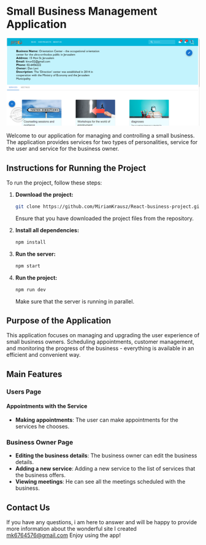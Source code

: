 ﻿

 # Small Business Management Application
![Occupational guidance](/reactProjectClient/src/assets/images/screenShot.png)

Welcome to our application for managing and controlling a small business. The application provides services for two types of personalities, service for the user and service for the business owner.

## Instructions for Running the Project

To run the project, follow these steps:

1. **Download the project:**

    ```bash
    git clone https://github.com/MiriamKrausz/React-business-project.git
    ```

   Ensure that you have downloaded the project files from the repository.

2. **Install all dependencies:**

    ```bash
    npm install
    ```

3. **Run the server:**

    ```bash
    npm start
    ```

4. **Run the project:**

    ```bash
    npm run dev
    ```

    Make sure that the server is running in parallel.

## Purpose of the Application

This application focuses on managing and upgrading the user experience of small business owners. Scheduling appointments, customer management, and monitoring the progress of the business - everything is available in an efficient and convenient way.

## Main Features

### Users Page

#### Appointments with the Service

- **Making appointments**: The user can make appointments for the services he chooses.

### Business Owner Page

- **Editing the business details**: The business owner can edit the business details.
- **Adding a new service**: Adding a new service to the list of services that the business offers.
- **Viewing meetings**: He can see all the meetings scheduled with the business.

## Contact Us

If you have any questions, i am here to answer and will be happy to provide more information about the wonderful site I created
mk6764576@gmail.com
Enjoy using the app!



